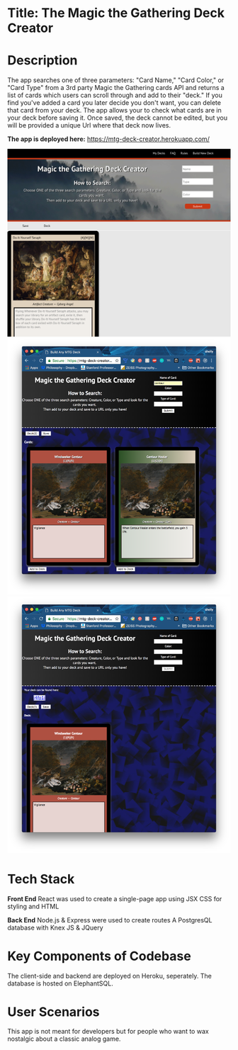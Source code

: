# Title: The Magic the Gathering Deck Creator

# Description

The app searches one of three parameters: "Card Name," "Card Color," or "Card Type" from a 3rd party Magic the Gathering cards API and returns a list of cards which users can scroll through and add to their "deck." If you find you've added a card you later decide you don't want, you can delete that card from your deck. The app allows your to check what cards are in your deck before saving it. Once saved, the deck cannot be edited, but you will be provided a unique Url where that deck now lives.

**The app is deployed here:** https://mtg-deck-creator.herokuapp.com/

![App Homepage](mtg.png)
![When a card is searched](searched.png)
![After user saves their deck and a unique URL is provided](returned-link.png)

# Tech Stack

**Front End**
React was used to create a single-page app using JSX
CSS for styling and HTML

**Back End**
Node.js & Express were used to create routes
A PostgresQL database with Knex
JS & JQuery

# Key Components of Codebase

The client-side and backend are deployed on Heroku, seperately.
The database is hosted on ElephantSQL.

# User Scenarios

This app is not meant for developers but for people who want to wax nostalgic about a classic analog game.
